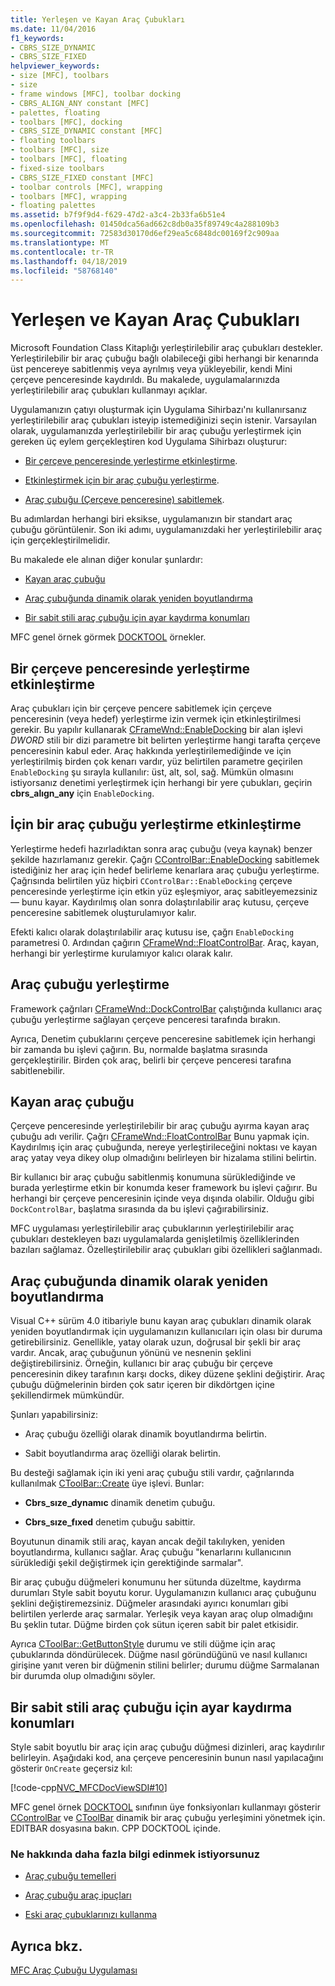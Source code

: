 ```yaml
---
title: Yerleşen ve Kayan Araç Çubukları
ms.date: 11/04/2016
f1_keywords:
- CBRS_SIZE_DYNAMIC
- CBRS_SIZE_FIXED
helpviewer_keywords:
- size [MFC], toolbars
- size
- frame windows [MFC], toolbar docking
- CBRS_ALIGN_ANY constant [MFC]
- palettes, floating
- toolbars [MFC], docking
- CBRS_SIZE_DYNAMIC constant [MFC]
- floating toolbars
- toolbars [MFC], size
- toolbars [MFC], floating
- fixed-size toolbars
- CBRS_SIZE_FIXED constant [MFC]
- toolbar controls [MFC], wrapping
- toolbars [MFC], wrapping
- floating palettes
ms.assetid: b7f9f9d4-f629-47d2-a3c4-2b33fa6b51e4
ms.openlocfilehash: 01450dca56ad662c8db0a35f89749c4a288109b3
ms.sourcegitcommit: 72583d30170d6ef29ea5c6848dc00169f2c909aa
ms.translationtype: MT
ms.contentlocale: tr-TR
ms.lasthandoff: 04/18/2019
ms.locfileid: "58768140"
---
```

# <a name="docking-and-floating-toolbars"></a>Yerleşen ve Kayan Araç Çubukları

Microsoft Foundation Class Kitaplığı yerleştirilebilir araç çubukları destekler. Yerleştirilebilir bir araç çubuğu bağlı olabileceği gibi herhangi bir kenarında üst pencereye sabitlenmiş veya ayrılmış veya yükleyebilir, kendi Mini çerçeve penceresinde kaydırıldı. Bu makalede, uygulamalarınızda yerleştirilebilir araç çubukları kullanmayı açıklar.

Uygulamanızın çatıyı oluşturmak için Uygulama Sihirbazı'nı kullanırsanız yerleştirilebilir araç çubukları isteyip istemediğinizi seçin istenir. Varsayılan olarak, uygulamanızda yerleştirilebilir bir araç çubuğu yerleştirmek için gereken üç eylem gerçekleştiren kod Uygulama Sihirbazı oluşturur:

- [Bir çerçeve penceresinde yerleştirme etkinleştirme](#_core_enabling_docking_in_a_frame_window).

- [Etkinleştirmek için bir araç çubuğu yerleştirme](#_core_enabling_docking_for_a_toolbar).

- [Araç çubuğu (Çerçeve penceresine) sabitlemek](#_core_docking_the_toolbar).

Bu adımlardan herhangi biri eksikse, uygulamanızın bir standart araç çubuğu görüntülenir. Son iki adımı, uygulamanızdaki her yerleştirilebilir araç için gerçekleştirilmelidir.

Bu makalede ele alınan diğer konular şunlardır:

- [Kayan araç çubuğu](#_core_floating_the_toolbar)

- [Araç çubuğunda dinamik olarak yeniden boyutlandırma](#_core_dynamically_resizing_the_toolbar)

- [Bir sabit stili araç çubuğu için ayar kaydırma konumları](#_core_setting_wrap_positions_for_a_fixed_style_toolbar)

MFC genel örnek görmek [DOCKTOOL](../overview/visual-cpp-samples.md) örnekler.

##  <a name="_core_enabling_docking_in_a_frame_window"></a> Bir çerçeve penceresinde yerleştirme etkinleştirme

Araç çubukları için bir çerçeve pencere sabitlemek için çerçeve penceresinin (veya hedef) yerleştirme izin vermek için etkinleştirilmesi gerekir. Bu yapılır kullanarak [CFrameWnd::EnableDocking](../mfc/reference/cframewnd-class.md#enabledocking) bir alan işlevi *DWORD* stili bir dizi parametre bit belirten yerleştirme hangi tarafta çerçeve penceresinin kabul eder. Araç hakkında yerleştirilemediğinde ve için yerleştirilmiş birden çok kenarı vardır, yüz belirtilen parametre geçirilen `EnableDocking` şu sırayla kullanılır: üst, alt, sol, sağ. Mümkün olmasını istiyorsanız denetimi yerleştirmek için herhangi bir yere çubukları, geçirin **cbrs_alıgn_any** için `EnableDocking`.

##  <a name="_core_enabling_docking_for_a_toolbar"></a> İçin bir araç çubuğu yerleştirme etkinleştirme

Yerleştirme hedefi hazırladıktan sonra araç çubuğu (veya kaynak) benzer şekilde hazırlamanız gerekir. Çağrı [CControlBar::EnableDocking](../mfc/reference/ccontrolbar-class.md#enabledocking) sabitlemek istediğiniz her araç için hedef belirleme kenarlara araç çubuğu yerleştirme. Çağrısında belirtilen yüz hiçbiri `CControlBar::EnableDocking` çerçeve penceresinde yerleştirme için etkin yüz eşleşmiyor, araç sabitleyemezsiniz — bunu kayar. Kaydırılmış olan sonra dolaştırılabilir araç kutusu, çerçeve penceresine sabitlemek oluşturulamıyor kalır.

Efekti kalıcı olarak dolaştırılabilir araç kutusu ise, çağrı `EnableDocking` parametresi 0. Ardından çağırın [CFrameWnd::FloatControlBar](../mfc/reference/cframewnd-class.md#floatcontrolbar). Araç, kayan, herhangi bir yerleştirme kurulamıyor kalıcı olarak kalır.

##  <a name="_core_docking_the_toolbar"></a> Araç çubuğu yerleştirme

Framework çağrıları [CFrameWnd::DockControlBar](../mfc/reference/cframewnd-class.md#dockcontrolbar) çalıştığında kullanıcı araç çubuğu yerleştirme sağlayan çerçeve penceresi tarafında bırakın.

Ayrıca, Denetim çubuklarını çerçeve penceresine sabitlemek için herhangi bir zamanda bu işlevi çağırın. Bu, normalde başlatma sırasında gerçekleştirilir. Birden çok araç, belirli bir çerçeve penceresi tarafına sabitlenebilir.

##  <a name="_core_floating_the_toolbar"></a> Kayan araç çubuğu

Çerçeve penceresinde yerleştirilebilir bir araç çubuğu ayırma kayan araç çubuğu adı verilir. Çağrı [CFrameWnd::FloatControlBar](../mfc/reference/cframewnd-class.md#floatcontrolbar) Bunu yapmak için. Kaydırılmış için araç çubuğunda, nereye yerleştirileceğini noktası ve kayan araç yatay veya dikey olup olmadığını belirleyen bir hizalama stilini belirtin.

Bir kullanıcı bir araç çubuğu sabitlenmiş konumuna sürüklediğinde ve burada yerleştirme etkin bir konumda keser framework bu işlevi çağırır. Bu herhangi bir çerçeve penceresinin içinde veya dışında olabilir. Olduğu gibi `DockControlBar`, başlatma sırasında da bu işlevi çağırabilirsiniz.

MFC uygulaması yerleştirilebilir araç çubuklarının yerleştirilebilir araç çubukları destekleyen bazı uygulamalarda genişletilmiş özelliklerinden bazıları sağlamaz. Özelleştirilebilir araç çubukları gibi özellikleri sağlanmadı.

##  <a name="_core_dynamically_resizing_the_toolbar"></a> Araç çubuğunda dinamik olarak yeniden boyutlandırma

Visual C++ sürüm 4.0 itibariyle bunu kayan araç çubukları dinamik olarak yeniden boyutlandırmak için uygulamanızın kullanıcıları için olası bir duruma getirebilirsiniz. Genellikle, yatay olarak uzun, doğrusal bir şekli bir araç vardır. Ancak, araç çubuğunun yönünü ve nesnenin şeklini değiştirebilirsiniz. Örneğin, kullanıcı bir araç çubuğu bir çerçeve penceresinin dikey tarafının karşı docks, dikey düzene şeklini değiştirir. Araç çubuğu düğmelerinin birden çok satır içeren bir dikdörtgen içine şekillendirmek mümkündür.

Şunları yapabilirsiniz:

- Araç çubuğu özelliği olarak dinamik boyutlandırma belirtin.

- Sabit boyutlandırma araç özelliği olarak belirtin.

Bu desteği sağlamak için iki yeni araç çubuğu stili vardır, çağrılarında kullanılmak [CToolBar::Create](../mfc/reference/ctoolbar-class.md#create) üye işlevi. Bunlar:

- **Cbrs_sıze_dynamıc** dinamik denetim çubuğu.

- **Cbrs_sıze_fıxed** denetim çubuğu sabittir.

Boyutunun dinamik stili araç, kayan ancak değil takılıyken, yeniden boyutlandırma, kullanıcı sağlar. Araç çubuğu "kenarlarını kullanıcının sürüklediği şekil değiştirmek için gerektiğinde sarmalar".

Bir araç çubuğu düğmeleri konumunu her sütunda düzeltme, kaydırma durumları Style sabit boyutu korur. Uygulamanızın kullanıcı araç çubuğunu şeklini değiştiremezsiniz. Düğmeler arasındaki ayırıcı konumları gibi belirtilen yerlerde araç sarmalar. Yerleşik veya kayan araç olup olmadığını Bu şeklin tutar. Düğme birden çok sütun içeren sabit bir palet etkisidir.

Ayrıca [CToolBar::GetButtonStyle](../mfc/reference/ctoolbar-class.md#getbuttonstyle) durumu ve stili düğme için araç çubuklarında döndürülecek. Düğme nasıl göründüğünü ve nasıl kullanıcı girişine yanıt veren bir düğmenin stilini belirler; durumu düğme Sarmalanan bir durumda olup olmadığını söyler.

##  <a name="_core_setting_wrap_positions_for_a_fixed_style_toolbar"></a> Bir sabit stili araç çubuğu için ayar kaydırma konumları

Style sabit boyutlu bir araç için araç çubuğu düğmesi dizinleri, araç kaydırılır belirleyin. Aşağıdaki kod, ana çerçeve penceresinin bunun nasıl yapılacağını gösterir `OnCreate` geçersiz kıl:

[!code-cpp[NVC_MFCDocViewSDI#10](../mfc/codesnippet/cpp/docking-and-floating-toolbars_1.cpp)]

MFC genel örnek [DOCKTOOL](../overview/visual-cpp-samples.md) sınıfının üye fonksiyonları kullanmayı gösterir [CControlBar](../mfc/reference/ccontrolbar-class.md) ve [CToolBar](../mfc/reference/ctoolbar-class.md) dinamik bir araç çubuğu yerleşimini yönetmek için. EDITBAR dosyasına bakın. CPP DOCKTOOL içinde.

### <a name="what-do-you-want-to-know-more-about"></a>Ne hakkında daha fazla bilgi edinmek istiyorsunuz

- [Araç çubuğu temelleri](../mfc/toolbar-fundamentals.md)

- [Araç çubuğu araç ipuçları](../mfc/toolbar-tool-tips.md)

- [Eski araç çubuklarınızı kullanma](../mfc/using-your-old-toolbars.md)

## <a name="see-also"></a>Ayrıca bkz.

[MFC Araç Çubuğu Uygulaması](../mfc/mfc-toolbar-implementation.md)

